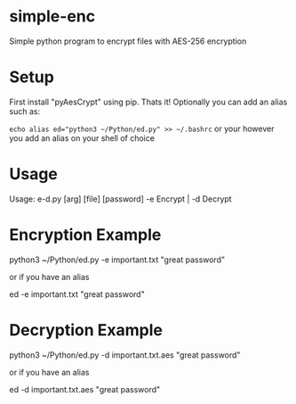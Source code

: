 # simple-enc
Simple python program to encrypt files with AES-256 encryption

# Setup
First install "pyAesCrypt" using pip.
Thats it!
Optionally you can add an alias such as: 

```echo alias ed="python3 ~/Python/ed.py" >> ~/.bashrc```
or your however you add an alias on your shell of choice

# Usage
Usage: e-d.py [arg] [file] [password]
  -e      Encrypt   |   -d      Decrypt
  
# Encryption Example
  
python3 ~/Python/ed.py -e important.txt "great password"
  
or if you have an alias
  
ed -e important.txt "great password"
  
# Decryption Example
  
python3 ~/Python/ed.py -d important.txt.aes "great password"
  
or if you have an alias
  
ed -d important.txt.aes "great password"
